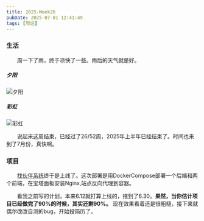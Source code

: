 ```yaml
---
title: 2025-Week26
pubDate: 2025-07-01 12:41:49
tags: [周记]
---
```


### 生活

&emsp;&emsp;周一下了雨，终于凉快了一些。雨后的天气就是好。

##### 夕阳
![夕阳](https://github.com/roc80/DrawingBoard/blob/191884bae3e585ea618b2351ea7eb16581e1ffd3/image/IMG20250630194834.jpg?raw=true)

##### 彩虹
![彩虹](https://github.com/roc80/DrawingBoard/blob/191884bae3e585ea618b2351ea7eb16581e1ffd3/image/IMG20250630195145.jpg?raw=true)

&emsp;&emsp;说起来这周结束，已经过了26/52周，2025年上半年已经结束了。时间也来到了7月份，真快啊。

### 项目

&emsp;&emsp;[找伙伴系统](find-friends.rocli.cn)终于是上线了。这次部署是用DockerCompose部署一个后端和两个前端，在宝塔面板安装Nginx,站点反向代理到容器。

&emsp;&emsp;看我之前写的计划，本来6.12就打算上线的，拖到了6.30。**果然，当你估计项目已经做完了90%的时候，其实还剩90%。** 现在效果看着还是很粗糙，接下来就偶尔改改自测的bug，开始投简历了。


<script src="https://giscus.app/client.js"
        data-repo="roc80/Blog"
        data-repo-id="R_kgDOO4NnfQ"
        data-category="Announcements"
        data-category-id="DIC_kwDOO4Nnfc4Ctshe"
        data-mapping="pathname"
        data-strict="1"
        data-reactions-enabled="1"
        data-emit-metadata="0"
        data-input-position="top"
        data-theme="preferred_color_scheme"
        data-lang="zh-CN"
        data-loading="lazy"
        crossorigin="anonymous"
        async>
</script>